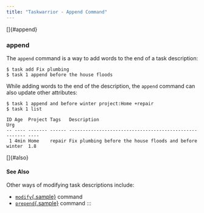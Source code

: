 ```yaml
---
title: "Taskwarrior - Append Command"
---
```


[]{#append}

### append

The `append` command is a way to add words to the end of a task description:

    $ task add Fix plumbing
    $ task 1 append before the house floods

While adding words to the end of the description, the `append` command can also
update other attributes:

    $ task 1 append and before winter project:Home +repair
    $ task 1 list

    ID Age  Project Tags   Description                                            Urg
    -- ---- ------- ------ ------------------------------------------------------ ----
     1 4min Home    repair Fix plumbing before the house floods and before winter  1.8

[]{#also}

#### See Also

Other ways of modifying task descriptions include:

-   [`modify`{.sample}](/docs/commands/modify.html) command
-   [`prepend`{.sample}](/docs/commands/prepend.html) command
:::
